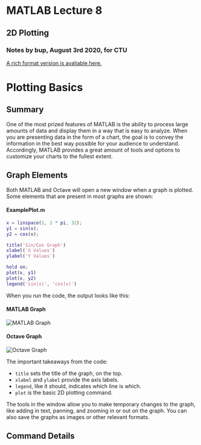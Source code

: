 # MATLAB Lecture 8
## 2D Plotting
### Notes by bup, August 3rd 2020, for CTU
[A rich format version is avaliable here.](https://docs.google.com/document/d/e/2PACX-1vQ1vumpBqQl5rTm1HTqxcNb5SaxjiupLAq7HkxC3CLjP_xc2s0CXIDq2xZ2zUoaHxGzDrOxfNkx5X7P/pub)

# Plotting Basics
## Summary
One of the most prized features of MATLAB is the ability to process large amounts of data and display them in a way that is easy to analyze. When you are presenting data in the form of a chart, the goal is to convey the information in the best way possible for your audience to understand. Accordingly, MATLAB provides a great amount of tools and options to customize your charts to the fullest extent.

## Graph Elements
Both MATLAB and Octave will open a new window when a graph is plotted. Some elements that are present in most graphs are shown:

#### ExamplePlot.m
```matlab
x = linspace(1, 2 * pi, 32);
y1 = sin(x);
y2 = cos(x);

title('Sin/Cos Graph')
xlabel('X Values')
ylabel('Y Values')

hold on;
plot(x, y1)
plot(x, y2)
legend('sin(x)', 'cos(x)')
```
When you run the code, the output looks like this:

#### MATLAB Graph
![MATLAB Graph](https://cdn.discordapp.com/attachments/539880565185183754/739966340395434035/unknown.png)

#### Octave Graph
![Octave Graph](https://cdn.discordapp.com/attachments/539880565185183754/739966463049465856/unknown.png)

The important takeaways from the code:
* ``title`` sets the title of the graph, on the top.
* ``xlabel`` and ``ylabel`` provide the axis labels.
* ``legend``, like it should, indicates which line is which.
* ``plot`` is the basic 2D plotting command.

The tools in the window allow you to make temporary changes to the graph, like adding in text, panning, and zooming in or out on the graph. You can also save the graphs as images or other relevant formats.

## Command Details
